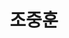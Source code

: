---
layout: hubs
key: Q18648500
title: 조중훈
name: 조중훈
description: 대한민국의 기업가, 한진그룹 창업주
score: 0.004601418931277134
degree: 6
---